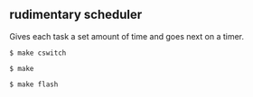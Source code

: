 ## rudimentary scheduler

Gives each task a set amount of time and goes next on a timer.

```$ make cswitch```

```$ make```

```$ make flash```
